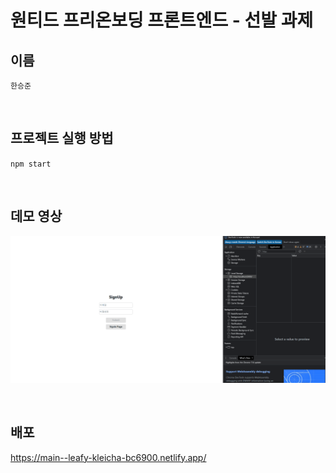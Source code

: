 # 원티드 프리온보딩 프론트엔드 - 선발 과제

## 이름

`한승준`

<br/>

## 프로젝트 실행 방법

`npm start`

<br/>

## 데모 영상

![Alt text](wanted_todolist.gif)

<br/>

## 배포

https://main--leafy-kleicha-bc6900.netlify.app/
